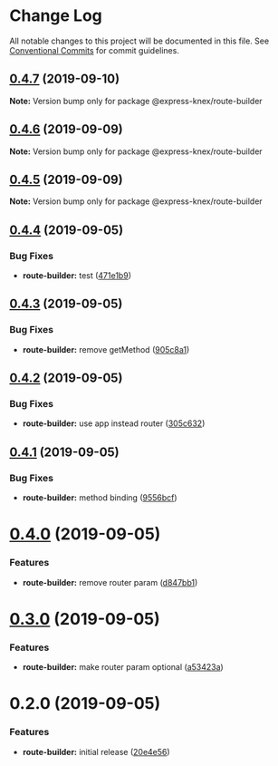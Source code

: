 # Change Log

All notable changes to this project will be documented in this file.
See [Conventional Commits](https://conventionalcommits.org) for commit guidelines.

## [0.4.7](https://github.com/express-knex/express-knex/tree/master/packages/route-builder/compare/@express-knex/route-builder@0.4.6...@express-knex/route-builder@0.4.7) (2019-09-10)

**Note:** Version bump only for package @express-knex/route-builder





## [0.4.6](https://github.com/express-knex/express-knex/tree/master/packages/route-builder/compare/@express-knex/route-builder@0.4.5...@express-knex/route-builder@0.4.6) (2019-09-09)

**Note:** Version bump only for package @express-knex/route-builder





## [0.4.5](https://github.com/express-knex/express-knex/tree/master/packages/route-builder/compare/@express-knex/route-builder@0.4.4...@express-knex/route-builder@0.4.5) (2019-09-09)

**Note:** Version bump only for package @express-knex/route-builder





## [0.4.4](https://github.com/express-knex/express-knex/tree/master/packages/route-builder/compare/@express-knex/route-builder@0.4.3...@express-knex/route-builder@0.4.4) (2019-09-05)


### Bug Fixes

* **route-builder:** test ([471e1b9](https://github.com/express-knex/express-knex/tree/master/packages/route-builder/commit/471e1b9))





## [0.4.3](https://github.com/express-knex/express-knex/tree/master/packages/route-builder/compare/@express-knex/route-builder@0.4.2...@express-knex/route-builder@0.4.3) (2019-09-05)


### Bug Fixes

* **route-builder:** remove getMethod ([905c8a1](https://github.com/express-knex/express-knex/tree/master/packages/route-builder/commit/905c8a1))





## [0.4.2](https://github.com/express-knex/express-knex/tree/master/packages/route-builder/compare/@express-knex/route-builder@0.4.1...@express-knex/route-builder@0.4.2) (2019-09-05)


### Bug Fixes

* **route-builder:** use app instead router ([305c632](https://github.com/express-knex/express-knex/tree/master/packages/route-builder/commit/305c632))





## [0.4.1](https://github.com/express-knex/express-knex/tree/master/packages/route-builder/compare/@express-knex/route-builder@0.4.0...@express-knex/route-builder@0.4.1) (2019-09-05)


### Bug Fixes

* **route-builder:** method binding ([9556bcf](https://github.com/express-knex/express-knex/tree/master/packages/route-builder/commit/9556bcf))





# [0.4.0](https://github.com/express-knex/express-knex/tree/master/packages/route-builder/compare/@express-knex/route-builder@0.3.0...@express-knex/route-builder@0.4.0) (2019-09-05)


### Features

* **route-builder:** remove router param ([d847bb1](https://github.com/express-knex/express-knex/tree/master/packages/route-builder/commit/d847bb1))





# [0.3.0](https://github.com/express-knex/express-knex/tree/master/packages/route-builder/compare/@express-knex/route-builder@0.2.0...@express-knex/route-builder@0.3.0) (2019-09-05)


### Features

* **route-builder:** make router param optional ([a53423a](https://github.com/express-knex/express-knex/tree/master/packages/route-builder/commit/a53423a))





# 0.2.0 (2019-09-05)


### Features

* **route-builder:** initial release ([20e4e56](https://github.com/express-knex/express-knex/tree/master/packages/route-builder/commit/20e4e56))
